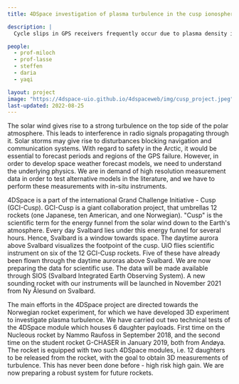 ```yaml
---
title: 4DSpace investigation of plasma turbulence in the cusp ionosphere

description: |
  Cycle slips in GPS receivers frequently occur due to plasma density irregularities at high latitudes, even during solar minimum conditions. Recent observations have revealed that cusp auroral dynamics significantly amplify radio signal disturbances. The primary objective for this project is to explore the physical properties of the auroral cusp. In this project we are going to develop a 3D in-situ measurement technique for the Investigation of Cusp Irregularities (ICI) rocket program. Utilizing the miniaturized multi-Needle Langmuir probe system, we are going to instrument 12 ice-hockey puck sized daughter payloads to achieve multi-point measurements.

people:
  - prof-miloch
  - prof-lasse
  - steffen
  - daria
  - yaqi

layout: project
image: "https://4dspace-uio.github.io/4dspaceweb/img/cusp_project.jpeg"
last-updated: 2022-08-25
---
```


The solar wind gives rise to a strong turbulence on the top side of the polar atmosphere. This leads to interference in radio signals propagating through it. Solar storms may give rise to disturbances blocking navigation and communication systems. With regard to safety in the Arctic, it would be essential to forecast periods and regions of the GPS failure. However, in order to develop space weather forecast models, we need to understand the underlying physics. We are in demand of high resolution measurement data in order to test alternative models in the literature, and we have to perform these measurements with in-situ instruments.

 4DSpace is a part of the international Grand Challenge Initiative - Cusp (GCI-Cusp). GCI-Cusp is a giant collaboration project, that umbrellas 12 rockets (one Japanese, ten American, and one Norwegian). "Cusp" is the scientific term for the energy funnel from the solar wind down to the Earth's atmosphere. Every day Svalbard lies under this energy funnel for several hours. Hence, Svalbard is a window towards space. The daytime aurora above Svalbard visualizes the footpoint of the cusp. UiO flies scientific instrument on six of the 12 GCI-Cusp rockets. Five of these have already been flown through the daytime auroras above Svalbard. We are now preparing the data for scientific use. The data will be made available through SIOS (Svalbard Integrated Earth Observing System). A new sounding rocket with our instruments will be launched in November 2021 from Ny Ålesund on Svalbard.

 The main efforts in the 4DSpace project are directed towards the Norwegian rocket experiment, for which we have developed 3D experiment to investigate plasma turbulence. We have carried out two technical tests of the 4DSpace module which houses 6 daughter payloads. First time on the Nucleous rocket by Nammo Raufoss in September 2018, and the second time on the student rocket G-CHASER in January 2019, both from Andøya. The rocket is equipped with two such 4DSpace modules, i.e. 12 daughters to be released from the rocket, with the goal to obtain 3D measurements of turbulence. This has never been done before - high risk high gain. We are now preparing a robust system for future rockets.

